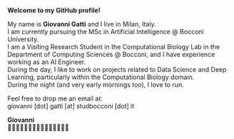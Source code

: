 **Welcome to my GitHub profile!**

My name is **Giovanni Gatti** and I live in Milan, Italy.\
I am currently pursuing the MSc in Artificial Intelligence @ Bocconi University.\
I am a Visiting Research Student in the Computational Biology Lab in the Department of Computing Sciences @ Bocconi, and I have experience working as an AI Engineer.\
During the day, I like to work on projects related to Data Science and Deep Learning, particularly within the Computational Biology domain.\
During the night (and very early mornings too), I love to run.

Feel free to drop me an email at:\
giovanni [dot] gatti [at] studbocconi [dot] it

**Giovanni**\
🏄🏻‍♂️⛹🏻‍♂️🤸🏻‍♂️🏊🏻‍♂️🏃🏻‍♂️

<!---
GitGiova/GitGiova is a ✨ special ✨ repository because its `README.md` (this file) appears on your GitHub profile.
You can click the Preview link to take a look at your changes.
--->
